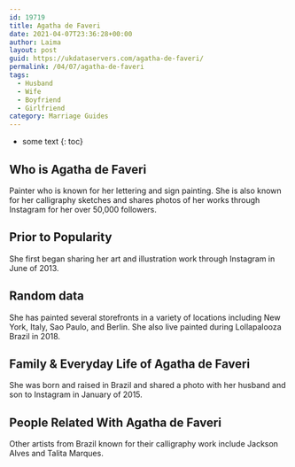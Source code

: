 ```yaml
---
id: 19719
title: Agatha de Faveri
date: 2021-04-07T23:36:28+00:00
author: Laima
layout: post
guid: https://ukdataservers.com/agatha-de-faveri/
permalink: /04/07/agatha-de-faveri
tags:
  - Husband
  - Wife
  - Boyfriend
  - Girlfriend
category: Marriage Guides
---
```


* some text
{: toc}


## Who is Agatha de Faveri
                  
                  
                  
Painter who is known for her lettering and sign painting. She is also known for her calligraphy sketches and shares photos of her works through Instagram for her over 50,000 followers. 
                  
              
            
              
            
                
                
                
## Prior to Popularity
                  
                  
                  
She first began sharing her art and illustration work through Instagram in June of 2013. 
                  
              
            
              
            
                
                
                
## Random data
                  
                  
                  
She has painted several storefronts in a variety of locations including New York, Italy, Sao Paulo, and Berlin. She also live painted during Lollapalooza Brazil in 2018. 
                  
              
            
              
            
                
                
                
## Family & Everyday Life of Agatha de Faveri
                  
                  
                  
She was born and raised in Brazil and shared a photo with her husband and son to Instagram in January of 2015. 
                  
              
            
              
            
                
                
                
## People Related With Agatha de Faveri
                  
                  
                  
Other artists from Brazil known for their calligraphy work include Jackson Alves and Talita Marques. 
                  
              
            
              
            
                
              
            
              
              
            
            
              
            
          
          
          